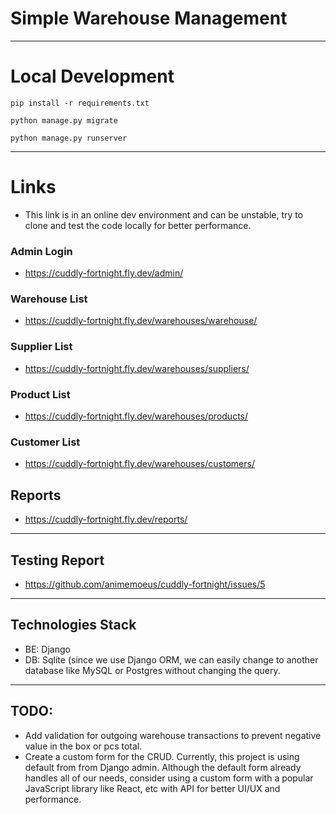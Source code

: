 # Simple Warehouse Management

---

# Local Development

`pip install -r requirements.txt`

`python manage.py migrate`

`python manage.py runserver`

---

# Links

- This link is in an online dev environment and can be unstable, try to clone and test the code locally for better performance.

### Admin Login

- https://cuddly-fortnight.fly.dev/admin/

### Warehouse List

- https://cuddly-fortnight.fly.dev/warehouses/warehouse/

### Supplier List

- https://cuddly-fortnight.fly.dev/warehouses/suppliers/

### Product List

- https://cuddly-fortnight.fly.dev/warehouses/products/

### Customer List

- https://cuddly-fortnight.fly.dev/warehouses/customers/

## Reports

- https://cuddly-fortnight.fly.dev/reports/

---

## Testing Report

- https://github.com/animemoeus/cuddly-fortnight/issues/5

---

## Technologies Stack

- BE: Django
- DB: Sqlite (since we use Django ORM, we can easily change to another database like MySQL or Postgres without changing the query.

---

## TODO:
- Add validation for outgoing warehouse transactions to prevent negative value in the box or pcs total.
- Create a custom form for the CRUD. Currently, this project is using default from from Django admin. Although the default form already handles all of our needs, consider using a custom form with a popular JavaScript library like React, etc with API for better UI/UX and performance.
